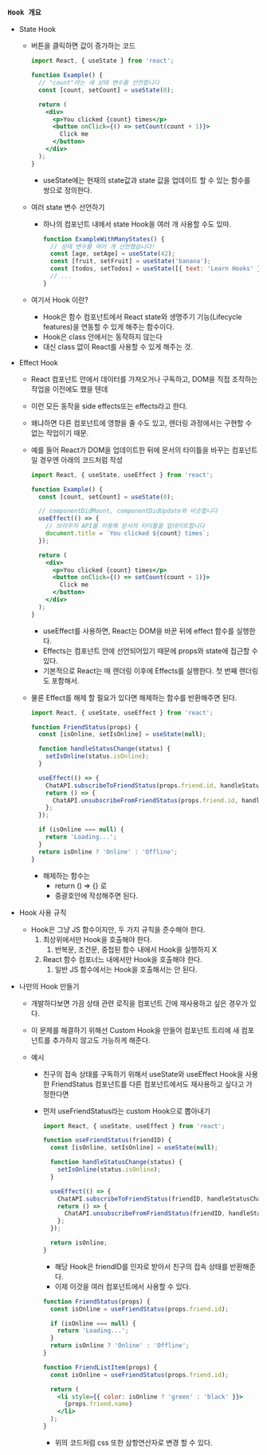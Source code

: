 ### `Hook 개요`

- State Hook

  - 버튼을 클릭하면 값이 증가하는 코드

    ```jsx
    import React, { useState } from 'react';
    
    function Example() {
      // "count"라는 새 상태 변수를 선언합니다
      const [count, setCount] = useState(0);
    
      return (
        <div>
          <p>You clicked {count} times</p>
          <button onClick={() => setCount(count + 1)}>
            Click me
          </button>
        </div>
      );
    }
    ```

    - useState에는 현재의 state값과 state 값을 업데이트 할 수 있는 함수를 쌍으로 정의한다.

  - 여러 state 변수 선언하기

    - 하나의 컴포넌트 내에서 state Hook을 여러 개 사용할 수도 있따.

      ```jsx
      function ExampleWithManyStates() {
        // 상태 변수를 여러 개 선언했습니다!
        const [age, setAge] = useState(42);
        const [fruit, setFruit] = useState('banana');
        const [todos, setTodos] = useState([{ text: 'Learn Hooks' }]);
        // ...
      }
      ```

  - 여기서 Hook 이란?

    - Hook은 함수 컴포넌트에서 React state와 생명주기 기능(Lifecycle features)을 연동할 수 있게 해주는 함수이다.
    - Hook은 class 안에서는 동작하지 않는다
    - 대신 class 없이 React를 사용할 수 있게 해주는 것.

- Effect Hook

  - React 컴포넌트 안에서 데이터를 가져오거나 구독하고, DOM을 직접 조작하는 작업을 이전에도 했을 텐데

  - 이런 모든 동작을 side effects또는 effects라고 한다.

  - 왜냐하면 다른 컴포넌트에 영향을 줄 수도 있고, 렌더링 과정에서는 구현할 수 없는 작업이기 때문.

  - 예를 들어 React가 DOM을 업데이트한 뒤에 문서의 타이틀을 바꾸는 컴포넌트일 경우엔 아래의 코드처럼 작성

    ```jsx
    import React, { useState, useEffect } from 'react';
    
    function Example() {
      const [count, setCount] = useState(0);
    
      // componentDidMount, componentDidUpdate와 비슷합니다
      useEffect(() => {
        // 브라우저 API를 이용해 문서의 타이틀을 업데이트합니다
        document.title = `You clicked ${count} times`;
      });
    
      return (
        <div>
          <p>You clicked {count} times</p>
          <button onClick={() => setCount(count + 1)}>
            Click me
          </button>
        </div>
      );
    }
    ```

    - useEffect를 사용하면, React는 DOM을 바꾼 뒤에 effect 함수를 실행한다.
    - Effects는 컴포넌트 안에 선언되어있기 때문에 props와 state에 접근할 수 있다.
    - 기본적으로 React는 매 렌더링 이후에 Effects를 실행한다. 첫 번째 렌더링도 포함해서.

  - 물론 Effect를 해제 할 필요가 있다면 해제하는 함수를 반환해주면 된다.

    ```jsx
    import React, { useState, useEffect } from 'react';
    
    function FriendStatus(props) {
      const [isOnline, setIsOnline] = useState(null);
    
      function handleStatusChange(status) {
        setIsOnline(status.isOnline);
      }
    
      useEffect(() => {
        ChatAPI.subscribeToFriendStatus(props.friend.id, handleStatusChange);
        return () => {
          ChatAPI.unsubscribeFromFriendStatus(props.friend.id, handleStatusChange);
        };
      });
    
      if (isOnline === null) {
        return 'Loading...';
      }
      return isOnline ? 'Online' : 'Offline';
    }
    ```

    - 해제하는 함수는
      - return () ⇒ {} 로
      - 중괄호안에 작성해주면 된다.

- Hook 사용 규직

  - Hook은 그냥 JS 함수이지만, 두 가지 규칙을 준수해야 한다.
    1. 최상위에서만 Hook을 호출해야 한다.
       1. 반복문, 조건문, 중첩된 함수 내에서 Hook을 실행하지 X
    2. React 함수 컴포너느 내에서만 Hook을 호출해야 한다.
       1. 일반 JS 함수에서는 Hook을 호출해서는 안 된다.

- 나만의 Hook 만들기

  - 개발하다보면 가끔 상태 관련 로직을 컴포넌트 간에 재사용하고 싶은 경우가 있다.

  - 이 문제를 해결하기 위해선 Custom Hook을 만들어 컴포넌트 트리에 새 컴포넌트를 추가하지 않고도 가능하게 해준다.

  - 예시

    - 친구의 접속 상태를 구독하기 위해서 useState와 useEffect Hook을 사용한 FriendStatus 컴포넌트를 다른 컴포넌트에서도 재사용하고 싶다고 가정한다면

    - 먼저 useFriendStatus라는 custom Hook으로 뽑아내기

      ```jsx
      import React, { useState, useEffect } from 'react';
      
      function useFriendStatus(friendID) {
        const [isOnline, setIsOnline] = useState(null);
      
        function handleStatusChange(status) {
          setIsOnline(status.isOnline);
        }
      
        useEffect(() => {
          ChatAPI.subscribeToFriendStatus(friendID, handleStatusChange);
          return () => {
            ChatAPI.unsubscribeFromFriendStatus(friendID, handleStatusChange);
          };
        });
      
        return isOnline;
      }
      ```

      - 해당 Hook은 friendID를 인자로 받아서 친구의 접속 상태를 반환해준다.
      - 이제 이것을 여러 컴포넌트에서 사용할 수 있다.

      ```jsx
      function FriendStatus(props) {
        const isOnline = useFriendStatus(props.friend.id);
      
        if (isOnline === null) {
          return 'Loading...';
        }
        return isOnline ? 'Online' : 'Offline';
      }
      ```

      ```jsx
      function FriendListItem(props) {
        const isOnline = useFriendStatus(props.friend.id);
      
        return (
          <li style={{ color: isOnline ? 'green' : 'black' }}>
            {props.friend.name}
          </li>
        );
      }
      ```

      - 위의 코드처럼 css 또한 삼항연산자로 변경 할 수 있다.